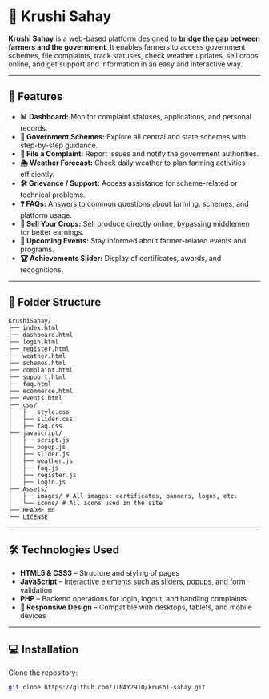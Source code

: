 # 🌾 Krushi Sahay

**Krushi Sahay** is a web-based platform designed to **bridge the gap between farmers and the government**. It enables farmers to access government schemes, file complaints, track statuses, check weather updates, sell crops online, and get support and information in an easy and interactive way.

---

## 🚀 Features

- **📊 Dashboard:** Monitor complaint statuses, applications, and personal records.  
- **📜 Government Schemes:** Explore all central and state schemes with step-by-step guidance.  
- **📨 File a Complaint:** Report issues and notify the government authorities.  
- **🌦️ Weather Forecast:** Check daily weather to plan farming activities efficiently.  
- **🛠️ Grievance / Support:** Access assistance for scheme-related or technical problems.  
- **❓ FAQs:** Answers to common questions about farming, schemes, and platform usage.  
- **🌾 Sell Your Crops:** Sell produce directly online, bypassing middlemen for better earnings.  
- **📅 Upcoming Events:** Stay informed about farmer-related events and programs.  
- **🏆 Achievements Slider:** Display of certificates, awards, and recognitions.

---

## 📁 Folder Structure
```
KrushiSahay/
├── index.html
├── dashboard.html
├── login.html
├── register.html
├── weather.html
├── schemes.html
├── complaint.html
├── support.html
├── faq.html
├── ecommerce.html
├── events.html
├── css/
│   ├── style.css
│   ├── slider.css
│   ├── faq.css
├── javascript/
│   ├── script.js
│   ├── popup.js
│   ├── slider.js
│   ├── weather.js
│   ├── faq.js
│   ├── register.js
│   ├── login.js
├── Assets/
│   ├── images/ # All images: certificates, banners, logos, etc.
│   └── icons/ # All icons used in the site
├── README.md
└── LICENSE
```
---

## 🛠️ Technologies Used

- **HTML5 & CSS3** – Structure and styling of pages  
- **JavaScript** – Interactive elements such as sliders, popups, and form validation  
- **PHP** – Backend operations for login, logout, and handling complaints  
- **📱 Responsive Design** – Compatible with desktops, tablets, and mobile devices  

---

## 💻 Installation

Clone the repository:  
```bash
git clone https://github.com/JINAY2910/krushi-sahay.git
